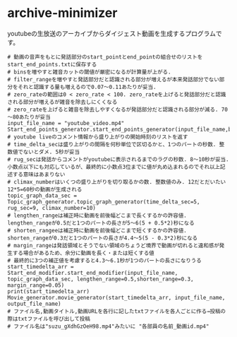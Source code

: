 # archive-minimizer
youtubeの生放送のアーカイブからダイジェスト動画を生成するプログラムです。

    # 動画の音声をもとに発話部分のstart_pointとend_pointの組合せのリストをstart_end_points.txtに保存する
    # binsを増やすと雑音カットの閾値が厳密になるが計算量が上がる.
    # filter_rangeを増やすと発話部分だと認識される部分が増えるが本来発話部分でない部分をそれと認識する量も増えるので0.07～0.11あたりが妥当.
    # zero_rateの範囲は0 < zero_rate < 100. zero_rateを上げると発話部分だと認識される部分が増えるが雑音を除去しにくくなる
    # zero_rateを上げると雑音を除去しやすくなるが発話部分だと認識される部分が減る. 70～80あたりが妥当
    input_file_name = "youtube_video.mp4"
    Start_end_points_generator.start_end_points_generator(input_file_name,bins=6000,filter_range=0.09,zero_rate=80)
    # youtube liveのコメント情報から盛り上がりの開始時刻のリストを返す
    # time_delta_secは盛り上がりの間隔を何秒単位で区切るかと、1つのパートの秒数. 整数値でないとダメ. 5秒が妥当
    # rug_secは発話からコメントがyoutubeに表示されるまでのラグの秒数. 8～10秒が妥当.小数点以下にも対応しているが、最終的に小数点3位までに値が丸め込まれるのでそれ以上記述する意味はあまりない
    # climax_numberはいくつの盛り上がりを切り取るかの数. 整数値のみ. 12だとだいたい12*5=60秒の動画が生成される
    topic_graph_data_sec = Topic_graph_generator.topic_graph_generator(time_delta_sec=5, rug_sec=9, climax_number=10)
    # lengthen_rangeは補正時に動画を前後幅どこまで長くするかの許容値. lengthen_rangeが0.5だと1つのパートの長さが5～6(5 + 0.5*2)秒になる
    # shorten_rangeeは補正時に動画を前後幅どこまで短くするかの許容値. shorten_rangeが0.3だと1つのパートの長さが4.4～5(5 - 0.3*2)秒になる
    # margin_rangeは発話領域とそうでない領域のちょうど境界で動画が切れると違和感が発生する場合があるため、余分に動画を長く・または短くする値
    # 最終的に3つの補正値を考慮すると4.3～6.1秒が1つのパートの長さになりうる
    start_timedelta_arr = Start_end_modifier.start_end_modifier(input_file_name, topic_graph_data_sec, lengthen_range=0.5,shorten_range=0.3, margin_range=0.05)
    print(start_timedelta_arr)
    Movie_generator.movie_generator(start_timedelta_arr, input_file_name, output_file_name)
    # ファイル名,動画タイトル,動画URLを各行に記したtxtファイルを各人ごとに作る→投稿の際はtxtファイルを呼び出して投稿
    # ファイル名は"suzu_gXdhGzOeH98.mp4"みたいに "各部員の名前_動画id.mp4"
